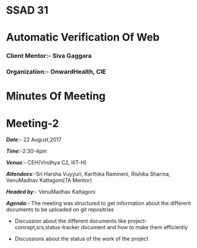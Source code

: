 # SSAD 31
# Automatic Verification Of Web

### Client Mentor:- Siva Gaggara
### Organization:- OnwardHealth, CIE

#  Minutes Of Meeting
#  Meeting-2

***Date***:- 22 August,2017

***Time***:-2:30-4pm

***Venue***:- CEH(Vindhya C2, IIIT-H)

***Attendees***:-Sri Harsha Vuyyuri, Karthika Ramineni, Rishika Sharma, VenuMadhav Kattagoni(TA Mentor)

***Headed by***:- VenuMadhav Kattagoni

***Agenda***:-
The meeting was structured to get information about the different documents to be uploaded on git repositries 

* Discussion about the different documents like project-concept,srs,status-tracker document and how to make them efficiently

* Discussions about the status of the work of the project

